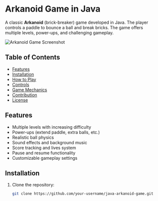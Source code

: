 # Arkanoid Game in Java

A classic **Arkanoid** (brick-breaker) game developed in Java. The player controls a paddle to bounce a ball and break bricks. The game offers multiple levels, power-ups, and challenging gameplay.

![Arkanoid Game Screenshot](./assets/arkanoid-screenshot.png)

## Table of Contents
- [Features](#features)
- [Installation](#installation)
- [How to Play](#how-to-play)
- [Controls](#controls)
- [Game Mechanics](#game-mechanics)
- [Contribution](#contribution)
- [License](#license)

## Features
- Multiple levels with increasing difficulty
- Power-ups (extend paddle, extra balls, etc.)
- Realistic ball physics
- Sound effects and background music
- Score tracking and lives system
- Pause and resume functionality
- Customizable gameplay settings

## Installation

1. Clone the repository:
   ```bash
   git clone https://github.com/your-username/java-arkanoid-game.git
